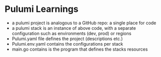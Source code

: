 # Pulumi Learnings

* a pulumi project is analogous to a GitHub repo: a single place for code
* a pulumi stack is an instance of above code, with a separate configuration such as environments (dev, prod) or regions
* Pulumi.yaml file defines the project (descriptions etc.)
* Pulumi.env.yaml contains the configurations per stack
* main.go contains is the program that defines the stacks resources